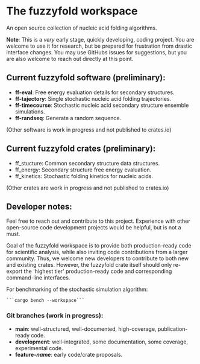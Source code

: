 # The fuzzyfold workspace

An open source collection of nucleic acid folding algorithms.

**Note**: This is a _very_ early stage, quickly developing, coding project. You
are welcome to use it for research, but be prepared for frustration from
drastic interface changes. You may use GitHubs issues for suggestions, but you
are also welcome to reach out directly at this point.

## Current fuzzyfold software (preliminary):
 - **ff-eval**: Free energy evaluation details for secondary structures.
 - **ff-tajectory**: Single stochastic nucleic acid folding trajectories.
 - **ff-timecourse**: Stochastic nucleic acid secondary structure ensemble simulations.
 - **ff-randseq**: Generate a random sequence. 

(Other software is work in progress and not published to crates.io)

## Current fuzzyfold crates (preliminary):
 - ff_stucture: Common secondary structure data structures.
 - ff_energy: Secondary structure free energy evaluation.
 - ff_kinetics: Stochastic folding kinetics for nucleic acids.

(Other crates are work in progress and not published to crates.io)

## Developer notes:
Feel free to reach out and contribute to this project. Experience with other
open-source code development projects would be helpful, but is not a must.

Goal of the fuzzyfold workspace is to provide both production-ready code for
scientific analysis, while also inviting code contributions from a larger
community. Thus, we welcome new developers to contribute to both new and
existing crates. However, the fuzzyfold crate itself should only re-export the
'highest tier' production-ready code and corresponding command-line interfaces.

For benchmarking of the stochastic simulation algorithm:

    ```cargo bench --workspace```

### Git branches (work in progress): 
 - **main**: well-structured, well-documented, high-coverage, publication-ready code.
 - **development**: well-integrated, some documentation, some coverage, experimental code.
 - **feature-_name_**: early code/crate proposals.



